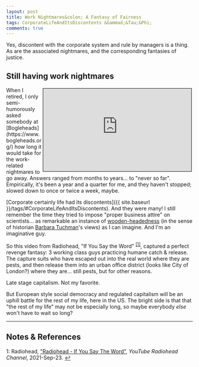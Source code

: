 ```yaml
---
layout: post
title: Work Nightmares&colon; A Fantasy of Fairness
tags: CorporateLifeAndItsDiscontents &Gammad;&Tau;&Phi;
comments: true
---
```


Yes, discontent with the corporate system and rule by managers is a thing.  As are
the associated nightmares, and the corresponding fantasies of justice.  


## Still having work nightmares  

<iframe width="400" height="224" src="https://www.youtube.com/embed/vnhKaCjCIqM" allow="accelerometer; encrypted-media; gyroscope; picture-in-picture" allowfullscreen style="float: right; margin: 3px 3px 3px 3px; border: 1px solid #000000;"></iframe>
When I retired, I only semi-humorously asked somebody at
[Bogleheads](https://www.bogleheads.org/) how long it would take for the work-related
nightmares to go away.  Answers ranged from months to years&hellip; to "never so far".
Empirically, it's been a year and a quarter for me, and they haven't stopped; slowed
down to once or twice a week, maybe.  

[Corporate certainly life had its discontents]({{ site.baseurl }}/tags/#CorporateLifeAndItsDiscontents).  And they were many!  I still remember the time they tried to impose "proper business attire" on scientists&hellip; as remarkable an instance of [wooden-headedness](https://www.dailykos.com/stories/2004/5/15/29251/-) (in the sense of historian [Barbara Tuchman](https://en.wikipedia.org/wiki/Barbara_W._Tuchman)'s views) as I can imagine.  And I'm an imaginative guy.  

So this video from Radiohead, "If You Say the Word" <sup id="fn1a">[[1]](#fn1)</sup>,
captured a perfect revenge fantasy: 3 working class guys practicing humane catch &amp;
release.  The capture suits who have escaped out into the real world where they are pests,
and then release them into an urban office district (looks like City of London?) where
they are&hellip; still pests,
but for other reasons.  

Late stage capitalism.  Not my favorite.  

But European style social democracy and regulated capitalism will be an uphill battle for
the rest of my life, here in the US.  The bright side is that that "the rest of my life"
may not be especially long, so maybe everybody _else_ won't have to wait so long?  

---

## Notes &amp; References  

<!--
<sup id="fn1a">[[1]](#fn1)</sup>

<a id="fn1">1</a>: *** [↩](#fn1a)  

<img src="{{ site.baseurl }}/images/***" width="400" height="***" alt="***" title = "***" style="float: right; margin: 3px 3px 3px 3px; border: 1px solid #000000;">

<iframe width="400" height="224" src="***" allow="accelerometer; encrypted-media; gyroscope; picture-in-picture" allowfullscreen style="float: right; margin: 3px 3px 3px 3px; border: 1px solid #000000;"></iframe>
-->

<a id="fn1">1</a>: Radiohead, ["Radiohead - If You Say The Word"](https://www.youtube.com/watch?v=vnhKaCjCIqM), _YouTube Radiohead Channel_, 2021-Sep-23. [↩](#fn1a)  
